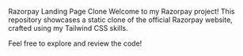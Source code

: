 Razorpay Landing Page Clone
Welcome to my Razorpay project! This repository showcases a static clone of the official Razorpay website, crafted using my Tailwind CSS skills.

Feel free to explore and review the code!
